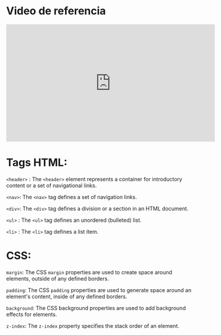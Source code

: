# Video de referencia

<iframe width="560" height="315" src="https://www.youtube.com/embed/oWmOqxIanjk?si=5-d7lzG1Y7dDdOUq" title="YouTube video player" frameborder="0" allow="accelerometer; autoplay; clipboard-write; encrypted-media; gyroscope; picture-in-picture; web-share" allowfullscreen></iframe>

# Tags HTML:

`<header>` : The `<header>` element represents a container for introductory content or  a set of navigational links.

`<nav>`: The `<nav>` tag defines a set of navigation links.

`<div>`: The `<div>` tag defines a division or a section in an HTML document.

`<ul>` : The `<ul>` tag defines an unordered (bulleted) list.

`<li>` : The `<li>` tag defines a list item.



# CSS:

`margin`: The CSS `margin` properties are used to create space around elements,  outside of any defined borders.

`padding`: The CSS `padding` properties are used to generate space around  an element's content, inside of any defined borders.

`background`: The CSS background properties are used to add background effects  for elements.

`z-index`: The `z-index` property specifies the stack order of an element.



